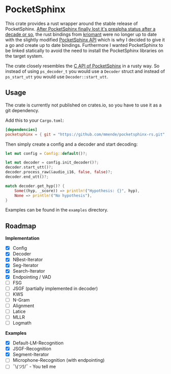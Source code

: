 # PocketSphinx

This crate provides a rust wrapper around the stable release of PocketSphinx. [After PocketSphinx finally lost it's prealpha status after a decade or so](https://github.com/cmusphinx/pocketsphinx/releases/tag/v5.0.0), the rust bindings from [kriomant](https://github.com/kriomant/pocketsphinx-rs) were no longer up to date with the slightly modified [PocketSphinx API](https://cmusphinx.github.io/doc/pocketsphinx/) which is why I decided to give it a go and create up to date bindings. Furthermore I wanted PocketSphinx to be linked statically to avoid the need to install the PocketSphinx libraries on the target system.

The crate closely resembles the [C API of PocketSphinx](https://cmusphinx.github.io/doc/pocketsphinx/) in a rusty way. So instead of using `ps_decoder_t` you would use a `Decoder` struct and instead of `ps_start_utt` you would use `Decoder::start_utt`.

## Usage

The crate is currently not published on crates.io, so you have to use it as a git dependency.

Add this to your `Cargo.toml`:

```toml
[dependencies]
pocketsphinx = { git = "https://github.com/mmende/pocketsphinx-rs.git", version = "0.1.0" }
```

Then simply create a config and a decoder and start decoding:

```rust
let mut config = Config::default()?;

let mut decoder = config.init_decoder()?;
decoder.start_utt()?;
decoder.process_raw(&audio_i16, false, false)?;
decoder.end_utt()?;

match decoder.get_hyp()? {
    Some((hyp, _score)) => println!("Hypothesis: {}", hyp),
    None => println!("No hypothesis"),
}
```

Examples can be found in the `examples` directory.

## Roadmap

**Implementation**

- [x] Config
- [x] Decoder
- [x] NBest-Iterator
- [x] Seg-Iterator
- [x] Search-Iterator
- [x] Endpointing / VAD
- [ ] FSG
- [ ] JSGF (partially implemented in decoder)
- [ ] KWS
- [ ] N-Gram
- [ ] Alignment
- [ ] Latice
- [ ] MLLR
- [ ] Logmath

**Examples**

- [x] Default-LM-Recognition
- [x] JSGF-Recognition
- [x] Segment-Iterator
- [ ] Microphone-Recognition (with endpointing)
- [ ]  ¯\\_(ツ)_/¯ - You tell me
